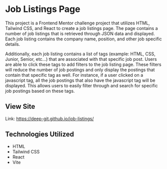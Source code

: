 # Job Listings Page
This project is a Frontend Mentor challenge project that utilizes HTML, Tailwind CSS, and React to create a job listings page. The page contains a number of job listings that is retrieved through JSON data and displayed. Each job listing contains the company name, position, and other job specific details. 

Additionally, each job listing contains a list of tags (example: HTML, CSS, Junior, Senior, etc...) that are associated with that specific job post. Users are able to click these tags to add filters to the job listing page. These filters will reduce the number of job postings and only display the postings that contain that specific tag as well. For instance, if a user clicked on a javascript tag, all the job postings that also have the javascript tag will be displayed. This allows users to easily filter through and search for specific job postings based on these tags.

## View Site
Link: https://deep-git.github.io/job-listings/

## Technologies Utilized
- HTML
- Tailwind CSS
- React
- Vite
